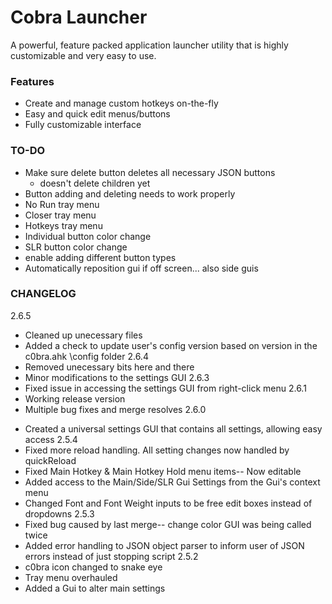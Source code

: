 # Cobra Launcher
A powerful, feature packed application launcher utility that is highly customizable and very easy to use.

### Features
* Create and manage custom hotkeys on-the-fly
* Easy and quick  edit menus/buttons
* Fully customizable interface

### TO-DO
* Make sure delete button deletes all necessary JSON buttons
	* doesn't delete children yet
* Button adding and deleting needs to work properly
* No Run tray menu
* Closer tray menu
* Hotkeys tray menu
* Individual button color change
* SLR button color change
* enable adding different button types
* Automatically reposition gui if off screen... also side guis

### CHANGELOG
2.6.5
- Cleaned up unecessary files
- Added a check to update user's config version based on version in the c0bra.ahk \config folder
2.6.4
- Removed unecessary bits here and there
- Minor modifications to the settings GUI
2.6.3
- Fixed issue in accessing the settings GUI from right-click menu
2.6.1
- Working release version
- Multiple bug fixes and merge resolves
2.6.0
* Created a universal settings GUI that contains all settings, allowing easy access
2.5.4
* Fixed more reload handling. All setting changes now handled by quickReload
* Fixed Main Hotkey & Main Hotkey Hold menu items-- Now editable
* Added access to the Main/Side/SLR Gui Settings from the Gui's context menu
* Changed Font and Font Weight inputs to be free edit boxes instead of dropdowns
2.5.3
* Fixed bug caused by last merge-- change color GUI was being called twice
* Added error handling to JSON object parser to inform user of JSON errors instead of just stopping script
2.5.2
* c0bra icon changed to snake eye
* Tray menu overhauled
* Added a Gui to alter main settings
